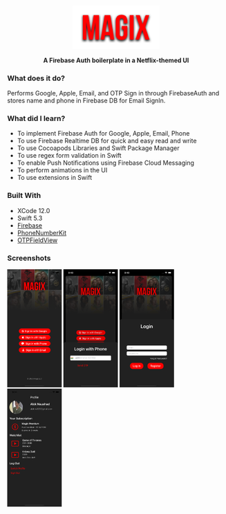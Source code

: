 
<p align = "center"><img width="40%" src="https://github.com/alokme123/Magix/raw/main/Documentation/MagixLogo.png"></p>
<p align="center"><strong>A Firebase Auth boilerplate in a Netflix-themed UI</strong></p>

### What does it do?
Performs Google, Apple, Email, and OTP Sign in through FirebaseAuth and stores name and phone in Firebase DB for Email SignIn.

### What did I learn?
* To implement Firebase Auth for Google, Apple, Email, Phone
* To use Firebase Realtime DB for quick and easy read and write
* To use Cocoapods Libraries and Swift Package Manager
* To use regex form validation in Swift
* To enable Push Notifications using Firebase Cloud Messaging
* To perform animations in the UI
* To use extensions in Swift

### Built With

* XCode 12.0
* Swift 5.3
* [Firebase](https://firebase.google.com)
* [PhoneNumberKit](https://github.com/marmelroy/PhoneNumberKit)
* [OTPFieldView](https://github.com/AjazDev/OTPFieldView)


### Screenshots
<p float="left">
  <img src="https://github.com/alokme123/Magix/raw/main/Documentation/screen1.png" width="25%">
  <img src="https://github.com/alokme123/Magix/raw/main/Documentation/screen3.png" width="25%">
  <img src="https://github.com/alokme123/Magix/raw/main/Documentation/screen4.png" width="25%">
  <img src="https://github.com/alokme123/Magix/raw/main/Documentation/screen2.png" width="25%">
</p>
